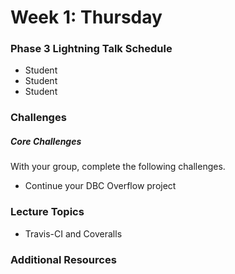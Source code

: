 # Week 1: Thursday

### Phase 3 Lightning Talk Schedule

- Student
- Student
- Student

### Challenges

##### Core Challenges
With your group, complete the following challenges.

- Continue your DBC Overflow project

### Lecture Topics

- Travis-CI and Coveralls

### Additional Resources
